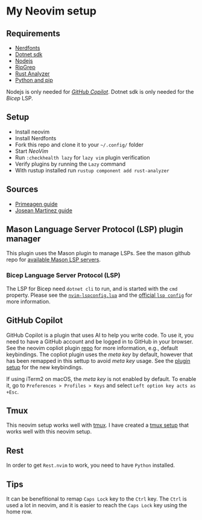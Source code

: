 # My Neovim setup

## Requirements

- [Nerdfonts](https://www.nerdfonts.com/font-downloads)
- [Dotnet sdk](https://dotnet.microsoft.com/en-us/download/visual-studio-sdks)
- [Nodejs](https://nodejs.org/en/download/)
- [RipGrep](https://github.com/BurntSushi/ripgrep)
- [Rust Analyzer](https://rust-analyzer.github.io/manual.html)
- [Python and pip](https://www.python.org/downloads/)

Nodejs is only needed for [_GitHub Copilot_](https://github.com/features/copilot). Dotnet sdk is only needed for the _Bicep_ LSP.

## Setup

- Install neovim
- Install Nerdfonts
- Fork this repo and clone it to your `~/.config/` folder
- Start _NeoVim_
- Run `:checkhealth lazy` for `lazy vim` plugin verification
- Verify plugins by running the `Lazy` command
- With rustup installed run `rustup component add rust-analyzer`

## Sources

- [Primeagen guide](https://www.youtube.com/watch?v=w7i4amO_zaE)
- [Josean Martinez guide](https://www.youtube.com/watch?v=6mxWayq-s9I)

## Mason Language Server Protocol (LSP) plugin manager

This plugin uses the Mason plugin to manage LSPs. See the mason github repo for [available Mason LSP servers](https://github.com/williamboman/mason-lspconfig.nvim?tab=readme-ov-file#available-lsp-servers).

### Bicep Language Server Protocol (LSP)

The LSP for Bicep need `dotnet cli` to run, and is started with the `cmd` property.  Please see the [`nvim-lspconfig.lua`](./lua/fredrkl/plugins/nvim-lspconfig.lua) and the [official `lsp config`](https://github.com/neovim/nvim-lspconfig/blob/master/lua/lspconfig/server_configurations/bicep.lua) for more information.

## GitHub Copilot

GitHub Copilot is a plugin that uses AI to help you write code. To use it, you need to have a GitHub account and be logged in to GitHub in your browser. See the neovim copliot plugin [repo](https://github.com/zbirenbaum/copilot.lua) for more information, e.g., default keybindings. The copliot plugin uses the _meta key_ by default, however that has been remapped in this settup to avoid _meta key_ usage. See the [plugin setup](./lua/fredrkl/plugins/zbirenbaum-copilot.lua) for the new keybindings.

If using iTerm2 on macOS, the _meta key_ is not enabled by default. To enable it, go to `Preferences > Profiles > Keys` and select `Left option key acts as +Esc`.

## Tmux

This neovim setup works well with [tmux](https://github.com/tmux/tmux/wiki). I have created a [tmux setup](https://github.com/tmux/tmux/wiki) that works well with this neovim setup.

## Rest

In order to get `Rest.nvim` to work, you need to have `Python` installed.

## Tips

It can be benefitional to remap `Caps Lock` key to the `Ctrl` key. The `Ctrl` is used a lot in neovim, and it is easier to reach the `Caps Lock` key using the home row.
